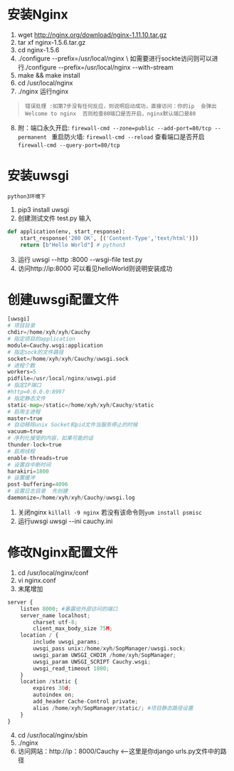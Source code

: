 # 安装Nginx
1. wget http://nginx.org/download/nginx-1.11.10.tar.gz
2. tar xf nginx-1.5.6.tar.gz
3. cd nginx-1.5.6
4. ./configure --prefix=/usr/local/nginx \       如需要进行sockte访问则可以进行./configure  --prefix=/usr/local/nginx --with-stream 
5. make && make install
6. cd /usr/local/nginx
7. ./nginx   运行nginx  
> `错误处理 :如第7步没有任何反应，则说明启动成功，直接访问：你的ip  会弹出Welcome to nginx  否则检查80端口是否开启，nginx默认端口是80`
8. 附：端口永久开启: `firewall-cmd --zone=public --add-port=80/tcp --permanent ` 重启防火墙: `firewall-cmd --reload`  查看端口是否开启 `firewall-cmd --query-port=80/tcp`
# 安装uwsgi
`python3环境下`
1. pip3 install uwsgi
2. 创建测试文件 test.py 输入
```python
def application(env, start_response):
    start_response('200 OK', [('Content-Type','text/html')])
    return [b"Hello World"] # python3
```

3. 运行 uwsgi --http :8000 --wsgi-file test.py
4. 访问http://ip:8000 可以看见helloWorld则说明安装成功

# 创建uwsgi配置文件

```python
[uwsgi]
# 项目目录
chdir=/home/xyh/xyh/Cauchy
# 指定项目的application
module=Cauchy.wsgi:application
# 指定sock的文件路径
socket=/home/xyh/xyh/Cauchy/uwsgi.sock
# 进程个数
workers=5
pidfile=/usr/local/nginx/uswgi.pid
# 指定IP端口
#http=0.0.0.0:8997
# 指定静态文件
static-map=/static=/home/xyh/xyh/Cauchy/static
# 启用主进程
master=true
# 自动移除unix Socket和pid文件当服务停止的时候
vacuum=true
# 序列化接受的内容，如果可能的话
thunder-lock=true
# 启用线程
enable-threads=true
# 设置自中断时间
harakiri=1800
# 设置缓冲
post-buffering=4096
# 设置日志目录  先创建
daemonize=/home/xyh/xyh/Cauchy/uwsgi.log
```
1. 关闭nginx `killall -9 nginx`  若没有该命令则`yum install psmisc`
2. 运行uwsgi   uwsgi --ini cauchy.ini
# 修改Nginx配置文件
1. cd /usr/local/nginx/conf
2. vi nginx.conf
3. 末尾增加
```python
server {
    listen 8000; #暴露给外部访问的端口
    server_name localhost;
        charset utf-8;
        client_max_body_size 75M;
    location / {
        include uwsgi_params;
        uwsgi_pass unix:/home/xyh/SopManager/uwsgi.sock;
        uwsgi_param UWSGI_CHDIR /home/xyh/SopManager;
        uwsgi_param UWSGI_SCRIPT Cauchy.wsgi;
        uwsgi_read_timeout 1800;
    }
    location /static {
        expires 30d;
        autoindex on;
        add_header Cache-Control private;
        alias /home/xyh/SopManager/static/; #项目静态路径设置
    }
}
```
4. cd /usr/local/nginx/sbin
5. ./nginx
6. 访问网站：http://ip：8000/Cauchy <--这里是你django urls.py文件中的路径
